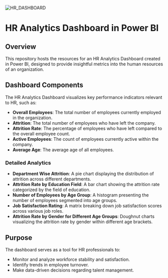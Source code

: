![HR_DASHBOARD](https://github.com/Izman03/HR_Dashboard/assets/116131757/19a49d3e-e22a-483f-adb4-49d14466e8bb)
# HR Analytics Dashboard in Power BI

## Overview

This repository hosts the resources for an HR Analytics Dashboard created in Power BI, designed to provide insightful metrics into the human resources of an organization.

## Dashboard Components

The HR Analytics Dashboard visualizes key performance indicators relevant to HR, such as:

- **Overall Employees**: The total number of employees currently employed in the organization.
- **Attrition**: The total number of employees who have left the company.
- **Attrition Rate**: The percentage of employees who have left compared to the overall employee count.
- **Active Employees**: The count of employees currently active within the company.
- **Average Age**: The average age of all employees.

### Detailed Analytics

- **Department Wise Attrition**: A pie chart displaying the distribution of attrition across different departments.
- **Attrition Rate by Education Field**: A bar chart showing the attrition rate categorized by the field of education.
- **Number of Employees by Age Group**: A histogram presenting the number of employees segmented into age groups.
- **Job Satisfaction Rating**: A matrix breaking down job satisfaction scores across various job roles.
- **Attrition Rate by Gender for Different Age Groups**: Doughnut charts visualizing the attrition rate by gender within different age brackets.

## Purpose

The dashboard serves as a tool for HR professionals to:

- Monitor and analyze workforce stability and satisfaction.
- Identify trends in employee turnover.
- Make data-driven decisions regarding talent management.
